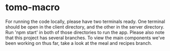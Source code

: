 # tomo-macro

For running the code locally, please have two terminals ready. One terminal should be open in the client directory, and the other in the server directory. Run 'npm start' in both of those directories to run the app. Please also note that this project has several branches. To view the main components we've been working on thus far, take a look at the meal and recipes branch. 